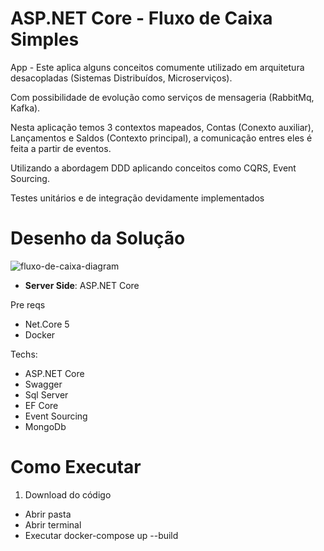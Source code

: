 # ASP.NET Core - Fluxo de Caixa Simples

App - Este aplica alguns conceitos comumente utilizado em arquitetura desacopladas (Sistemas Distribuídos, Microserviços). 

Com possibilidade de evolução como serviços de mensageria (RabbitMq, Kafka).

Nesta aplicação temos 3 contextos mapeados, Contas (Conexto auxiliar), Lançamentos e Saldos (Contexto principal), a comunicação entres eles é feita a partir de eventos.

Utilizando a abordagem DDD aplicando conceitos como CQRS, Event Sourcing.

Testes unitários e de integração devidamente implementados

# Desenho da Solução

![fluxo-de-caixa-diagram](https://user-images.githubusercontent.com/38221988/216742061-2428c595-2fe2-4649-a216-532263b9d380.png)

* **Server Side**: ASP.NET Core

Pre reqs

* Net.Core 5
* Docker

Techs:

* ASP.NET Core
* Swagger
* Sql Server
* EF Core
* Event Sourcing
* MongoDb

# Como Executar

1. Download do código
  * Abrir pasta
  * Abrir terminal
  * Executar docker-compose up --build
